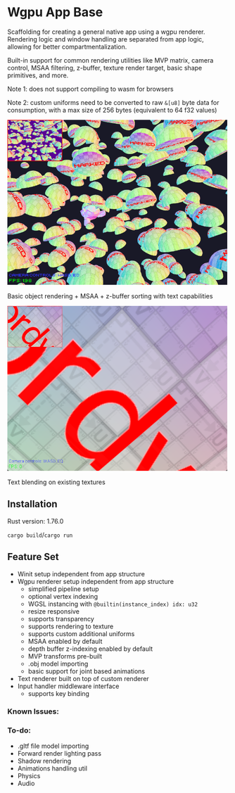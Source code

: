 # Wgpu App Base

Scaffolding for creating a general native app using a wgpu renderer.
Rendering logic and window handling are separated from app logic,
allowing for better compartmentalization.

Built-in support for common rendering utilities like MVP matrix, camera control,
MSAA filtering, z-buffer, texture render target, basic shape primitives, and more. 

Note 1: does not support compiling to wasm for browsers

Note 2: custom uniforms need to be converted to raw `&[u8]` byte data for consumption,
with a max size of 256 bytes (equivalent to 64 f32 values)

<img src="assets/screenshot.png" width="500px" />

Basic object rendering + MSAA + z-buffer sorting with text capabilities

<img src="assets/screenshot2.png" width="500px" />

Text blending on existing textures

## Installation

Rust version: 1.76.0

`cargo build`/`cargo run`

## Feature Set
- Winit setup independent from app structure
- Wgpu renderer setup independent from app structure
  - simplified pipeline setup
  - optional vertex indexing
  - WGSL instancing with `@builtin(instance_index) idx: u32`
  - resize responsive
  - supports transparency
  - supports rendering to texture
  - supports custom additional uniforms
  - MSAA enabled by default
  - depth buffer z-indexing enabled by default
  - MVP transforms pre-built
  - .obj model importing
  - basic support for joint based animations
- Text renderer built on top of custom renderer
- Input handler middleware interface
  - supports key binding

### Known Issues:

### To-do:
- .gltf file model importing
- Forward render lighting pass
- Shadow rendering
- Animations handling util
- Physics
- Audio
